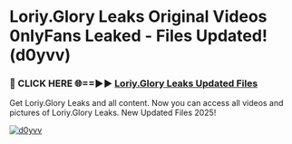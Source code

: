 # Loriy.Glory Leaks Original Videos 0nlyFans Leaked - Files Updated! (d0yvv)

<h3>🔴 CLICK HERE 🌐==►► <a href="https://tinyurl.com/ms9xzufz" rel="nofollow">Loriy.Glory Leaks Updated Files</a></h3>

Get Loriy.Glory Leaks and all content. Now you can access all videos and pictures of Loriy.Glory Leaks. New Updated Files 2025!

[![d0yvv](https://i.imgur.com/ppqm5kG.gif)](https://tinyurl.com/ms9xzufz)
